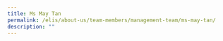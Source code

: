 ```yaml
---
title: Ms May Tan
permalink: /elis/about-us/team-members/management-team/ms-may-tan/
description: ""
---
```

